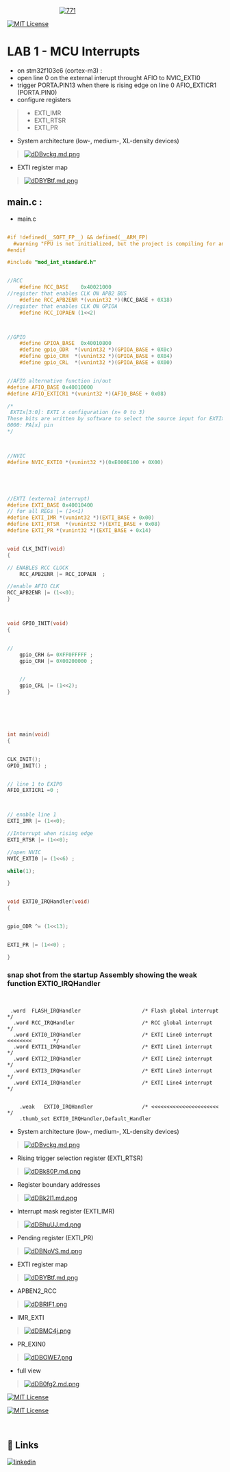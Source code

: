  &nbsp;&nbsp;&nbsp;&nbsp;&nbsp;&nbsp;&nbsp;&nbsp;&nbsp;&nbsp;&nbsp;&nbsp;&nbsp;&nbsp;&nbsp;&nbsp;&nbsp;&nbsp;&nbsp;&nbsp;&nbsp;&nbsp;&nbsp;&nbsp;&nbsp;&nbsp;&nbsp;&nbsp;&nbsp;&nbsp; <a href=""><img src="https://iili.io/dDCFqk7.md.png" alt="771" border="0"></a><br /><a target='_blank' href=''>
 


[![MIT License](https://img.shields.io/badge/ALL%20FILES%20-7A5BE2)]()

# LAB 1 - MCU Interrupts
* on stm32f103c6 (cortex-m3) :
* open line 0 on the external interupt throught AFIO to NVIC_EXTI0
* trigger PORTA.PIN13 when there is rising edge on line 0 AFIO_EXTICR1 (PORTA.PIN0)
* configure registers 
> * EXTI_IMR
> * EXTI_RTSR
> * EXTI_PR


* System architecture (low-, medium-, XL-density devices)
> [![dDBvckg.md.png](https://iili.io/dDBvckg.md.png)]()
&nbsp;


* EXTI register map
> [![dDBYBtf.md.png](https://iili.io/dDBYBtf.md.png)]()
&nbsp;


## main.c : 

* main.c 

```c code

#if !defined(__SOFT_FP__) && defined(__ARM_FP)
  #warning "FPU is not initialized, but the project is compiling for an FPU. Please initialize the FPU before use."
#endif

#include "mod_int_standard.h"


//RCC
	#define RCC_BASE    0x40021000
//register that enables CLK ON APB2 BUS
	#define RCC_APB2ENR *(vunint32 *)(RCC_BASE + 0X18)
//register that enables CLK ON GPIOA
	#define RCC_IOPAEN (1<<2)



//GPIO
	#define GPIOA_BASE  0x40010800
	#define gpio_ODR  *(vunint32 *)(GPIOA_BASE + 0X0c)
	#define gpio_CRH  *(vunint32 *)(GPIOA_BASE + 0X04)
	#define gpio_CRL  *(vunint32 *)(GPIOA_BASE + 0X00)


//AFIO alternative function in/out
#define AFIO_BASE 0x40010000
#define AFIO_EXTICR1 *(vunint32 *)(AFIO_BASE + 0x08)

/*
 EXTIx[3:0]: EXTI x configuration (x= 0 to 3)
These bits are written by software to select the source input for EXTIx external interrupt.
0000: PA[x] pin
*/



//NVIC
#define NVIC_EXTI0 *(vunint32 *)(0xE000E100 + 0X00)





//EXTI (external interrupt)
#define EXTI_BASE 0x40010400
// for all REGs |= (1<<1)
#define EXTI_IMR *(vunint32 *)(EXTI_BASE + 0x00)
#define EXTI_RTSR  *(vunint32 *)(EXTI_BASE + 0x08)
#define EXTI_PR *(vunint32 *)(EXTI_BASE + 0x14)


void CLK_INIT(void)
{

// ENABLES RCC CLOCK
	RCC_APB2ENR |= RCC_IOPAEN  ;

//enable AFIO CLK
RCC_APB2ENR |= (1<<0);
}



void GPIO_INIT(void)
{


//
	gpio_CRH &= 0XFF0FFFFF ;
	gpio_CRH |= 0X00200000 ;


	//
	gpio_CRL |= (1<<2);
}






int main(void)
{


CLK_INIT();
GPIO_INIT() ;


// line 1 to EXIP0
AFIO_EXTICR1 =0 ;



// enable line 1
EXTI_IMR |= (1<<0);

//Interrupt when rising edge
EXTI_RTSR |= (1<<0);

//open NVIC
NVIC_EXTI0 |= (1<<6) ;

while(1);

}


void EXTI0_IRQHandler(void)
{


gpio_ODR ^= (1<<13);


EXTI_PR |= (1<<0) ;

}

```



### snap shot from the startup Assembly showing the weak function EXTI0_IRQHandler
&nbsp;

```Assembly
 .word	FLASH_IRQHandler          			/* Flash global interrupt                           */
  .word	RCC_IRQHandler            			/* RCC global interrupt                             */
  .word	EXTI0_IRQHandler          			/* EXTI Line0 interrupt              <<<<<<<<       */
  .word	EXTI1_IRQHandler          			/* EXTI Line1 interrupt                             */
  .word	EXTI2_IRQHandler          			/* EXTI Line2 interrupt                             */
  .word	EXTI3_IRQHandler          			/* EXTI Line3 interrupt                             */
  .word	EXTI4_IRQHandler          			/* EXTI Line4 interrupt                             */
  
  
	.weak	EXTI0_IRQHandler		     	/* <<<<<<<<<<<<<<<<<<<<<<                           */
	.thumb_set EXTI0_IRQHandler,Default_Handler

```





* System architecture (low-, medium-, XL-density devices)
> [![dDBvckg.md.png](https://iili.io/dDBvckg.md.png)]()
&nbsp;


* Rising trigger selection register (EXTI_RTSR)
> [![dDBk80P.md.png](https://iili.io/dDBk80P.md.png)]()
&nbsp;


* Register boundary addresses 
> [![dDBk2l1.md.png](https://iili.io/dDBk2l1.md.png)]()
&nbsp;



* Interrupt mask register (EXTI_IMR) 
> [![dDBhuUJ.md.png](https://iili.io/dDBhuUJ.md.png)]()
&nbsp;

* Pending register (EXTI_PR)
> [![dDBNoVS.md.png](https://iili.io/dDBNoVS.md.png)]()
&nbsp;


* EXTI register map
> [![dDBYBtf.md.png](https://iili.io/dDBYBtf.md.png)]()
&nbsp;


* APBEN2_RCC
> [![dDBRIF1.png](https://iili.io/dDBRIF1.png)]()
&nbsp;


* IMR_EXTI
> [![dDBMC4j.png](https://iili.io/dDBMC4j.png)]()
&nbsp;

* PR_EXIN0
> [![dDBOWE7.png](https://iili.io/dDBOWE7.png)]()
&nbsp;


* full view 
> [![dDB0fg2.md.png](https://iili.io/dDB0fg2.md.png)]()
&nbsp;



[![MIT License](https://img.shields.io/badge/ALL%20FILES%20-7A5BE2)]()


[![MIT License](https://img.shields.io/badge/go%20back%20-7A5BE2)]()

&nbsp;
&nbsp;
&nbsp;

## 🔗 Links

[![linkedin](https://img.shields.io/badge/linkedin-0A66C2?style=for-the-badge&logo=linkedin&logoColor=white)](https://www.linkedin.com/in/omar-samy-69a7241b0/)
